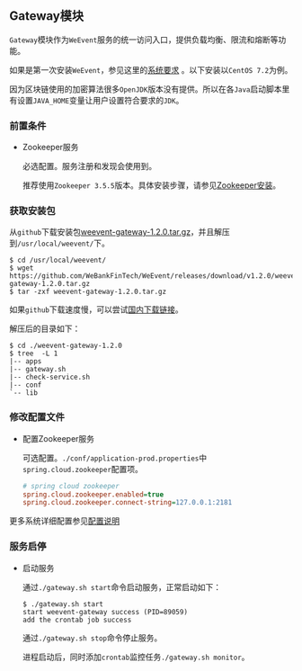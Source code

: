 ## Gateway模块

`Gateway`模块作为`WeEvent`服务的统一访问入口，提供负载均衡、限流和熔断等功能。

如果是第一次安装`WeEvent`，参见这里的[系统要求](../environment.html) 。以下安装以`CentOS 7.2`为例。

因为区块链使用的加密算法很多`OpenJDK`版本没有提供。所以在各`Java`启动脚本里有设置`JAVA_HOME`变量让用户设置符合要求的`JDK`。

### 前置条件

- Zookeeper服务

  必选配置。服务注册和发现会使用到。

  推荐使用`Zookeeper 3.5.5`版本。具体安装步骤，请参见[Zookeeper安装](http://zookeeper.apache.org/doc/r3.4.13/zookeeperStarted.html)。


### 获取安装包

从`github`下载安装包[weevent-gateway-1.2.0.tar.gz](https://github.com/WeBankFinTech/WeEvent/releases/download/v1.2.0/weevent-gateway-1.2.0.tar.gz)，并且解压到`/usr/local/weevent/`下。

``` shell
$ cd /usr/local/weevent/
$ wget https://github.com/WeBankFinTech/WeEvent/releases/download/v1.2.0/weevent-gateway-1.2.0.tar.gz
$ tar -zxf weevent-gateway-1.2.0.tar.gz
```
如果`github`下载速度慢，可以尝试[国内下载链接](https://www.fisco.com.cn/cdn/weevent/download/releases/v1.2.0/weevent-gateway-1.2.0.tar.gz)。

解压后的目录如下：

```
$ cd ./weevent-gateway-1.2.0
$ tree  -L 1
|-- apps
|-- gateway.sh
|-- check-service.sh
|-- conf
`-- lib
```

### 修改配置文件

- 配置Zookeeper服务

  可选配置。`./conf/application-prod.properties`中`spring.cloud.zookeeper`配置项。
  
  ```ini
  # spring cloud zookeeper
  spring.cloud.zookeeper.enabled=true
  spring.cloud.zookeeper.connect-string=127.0.0.1:2181
  ```
  


更多系统详细配置参见[配置说明](../property.html)

### 服务启停

- 启动服务

  通过`./gateway.sh start`命令启动服务，正常启动如下：

  ```shell
  $ ./gateway.sh start
  start weevent-gateway success (PID=89059)
  add the crontab job success
  ```

  通过`./gateway.sh stop`命令停止服务。

  进程启动后，同时添加`crontab`监控任务`./gateway.sh monitor`。

